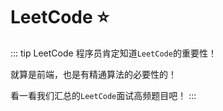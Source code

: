# LeetCode :star:
::: tip LeetCode
程序员肯定知道`LeetCode`的重要性！

就算是前端，也是有精通算法的必要性的！

看一看我们汇总的`LeetCode`面试高频题目吧！
:::
<List/>
<Sakura></Sakura>